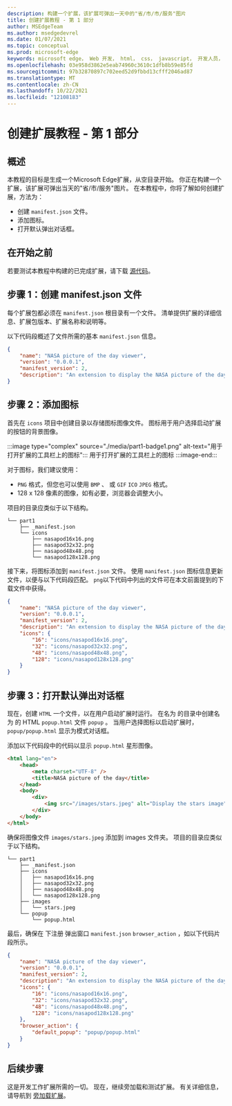 ```yaml
---
description: 构建一个扩展，该扩展可弹出一天中的"省/市/市/服务"图片
title: 创建扩展教程 - 第 1 部分
author: MSEdgeTeam
ms.author: msedgedevrel
ms.date: 01/07/2021
ms.topic: conceptual
ms.prod: microsoft-edge
keywords: microsoft edge， Web 开发， html， css， javascript， 开发人员， 扩展
ms.openlocfilehash: 03e958d3862e5eab74960c3610c1dfb8b59e85fd
ms.sourcegitcommit: 97b32870897c702eed52d9fbbd13cfff2046ad87
ms.translationtype: MT
ms.contentlocale: zh-CN
ms.lasthandoff: 10/22/2021
ms.locfileid: "12108183"
---
```

# <a name="create-an-extension-tutorial---part-1"></a>创建扩展教程 - 第 1 部分

## <a name="overview"></a>概述

本教程的目标是生成一个Microsoft Edge扩展，从空目录开始。  你正在构建一个扩展，该扩展可弹出当天的"省/市/服务"图片。  在本教程中，你将了解如何创建扩展，方法为：

*   创建 `manifest.json` 文件。
*   添加图标。
*   打开默认弹出对话框。

## <a name="before-you-begin"></a>在开始之前

若要测试本教程中构建的已完成扩展，请下载 [源代码][ArchiveExtensionGettingStartedPart1]。

## <a name="step-1-create-a-manifestjson-file"></a>步骤 1：创建 manifest.json 文件

每个扩展包都必须在 `manifest.json` 根目录有一个文件。  清单提供扩展的详细信息、扩展包版本、扩展名称和说明等。

以下代码段概述了文件所需的基本 `manifest.json` 信息。

```json
{
    "name": "NASA picture of the day viewer",
    "version": "0.0.0.1",
    "manifest_version": 2,
    "description": "An extension to display the NASA picture of the day."
}
```

## <a name="step-2-add-icons"></a>步骤 2：添加图标

首先在 `icons` 项目中创建目录以存储图标图像文件。  图标用于用户选择启动扩展的按钮的背景图像。

:::image type="complex" source="./media/part1-badge1.png" alt-text="用于打开扩展的工具栏上的图标":::
   用于打开扩展的工具栏上的图标
:::image-end:::

对于图标，我们建议使用：
*   `PNG` 格式，但您也可以使用 `BMP` 、 或 `GIF` `ICO` `JPEG` 格式。
*   128 x 128 像素的图像，如有必要，浏览器会调整大小。

项目的目录应类似于以下结构。

```shell
└── part1
    ├── _manifest.json
    └── icons
        ├── nasapod16x16.png
        ├── nasapod32x32.png
        ├── nasapod48x48.png
        └── nasapod128x128.png
```

接下来，将图标添加到 `manifest.json` 文件。 使用 `manifest.json` 图标信息更新文件，以便与以下代码段匹配。 `png`以下代码中列出的文件可在本文前面提到的下载文件中获得。

```json
{
    "name": "NASA picture of the day viewer",
    "version": "0.0.0.1",
    "manifest_version": 2,
    "description": "An extension to display the NASA picture of the day.",
    "icons": {
        "16": "icons/nasapod16x16.png",
        "32": "icons/nasapod32x32.png",
        "48": "icons/nasapod48x48.png",
        "128": "icons/nasapod128x128.png"
    }
}
```

## <a name="step-3-open-a-default-pop-up-dialog"></a>步骤 3：打开默认弹出对话框

现在，创建 `HTML` 一个文件，以在用户启动扩展时运行。  在名为 的目录中创建名为 的 HTML `popup.html` 文件 `popup` 。  当用户选择图标以启动扩展时， `popup/popup.html` 显示为模式对话框。

添加以下代码段中的代码以显示 `popup.html` 星形图像。

```html
<html lang="en">
    <head>
        <meta charset="UTF-8" />
        <title>NASA picture of the day</title>
    </head>
    <body>
        <div>
            <img src="/images/stars.jpeg" alt="Display the stars image" />
        </div>
    </body>
</html>
```

确保将图像文件 `images/stars.jpeg` 添加到 images 文件夹。  项目的目录应类似于以下结构。

```shell
└── part1
    ├── _manifest.json
    ├── icons
    │   ├── nasapod16x16.png
    │   ├── nasapod32x32.png
    │   ├── nasapod48x48.png
    │   └── nasapod128x128.png
    ├── images
    │   └── stars.jpeg
    └── popup
        └── popup.html
```

最后，确保在 下注册 弹出窗口 `manifest.json` `browser_action` ，如以下代码片段所示。

```json
{
    "name": "NASA picture of the day viewer",
    "version": "0.0.0.1",
    "manifest_version": 2,
    "description": "An extension to display the NASA picture of the day.",
    "icons": {
        "16": "icons/nasapod16x16.png",
        "32": "icons/nasapod32x32.png",
        "48": "icons/nasapod48x48.png",
        "128": "icons/nasapod128x128.png"
    },
    "browser_action": {
        "default_popup": "popup/popup.html"
    }
}
```

## <a name="next-steps"></a>后续步骤
这是开发工作扩展所需的一切。  现在，继续旁加载和测试扩展。 有关详细信息，请导航到 [旁加载扩展][TestExtensionSideload]。

<!-- image links -->

<!--[ImagePart1Heirarchy]: ./media/part1-heirarchy.png "Directory Structure"  -->
<!--[ImagePart1Badge1]: ./media/part1-badge1.png "Toolbar Badge Icon"  -->
<!--[ImagePart1Heirarchy1]: ./media/part1-heirarchy1.png "Directory Structure for Extension"  -->
<!--[ImagePart1Threedots]: ./media/part1-threedots.png "Choose Extensions"  -->
<!--[ImagePart1DevelopermodeToggle]: ./media/part1-developermode-toggle.png "Enable Developer Mode"  -->
<!--[ImagePart1InstalledExtension]: ./media/part1-installed-extension.png "Installed Extensions"  -->

<!-- links -->

[ArchiveExtensionGettingStartedPart1]: https://github.com/MicrosoftEdge/MicrosoftEdge-Extensions-Demos/tree/master/extension-getting-started-part1/part1 "已完成的扩展包源|Microsoft Docs"

[TestExtensionSideload]: ./extension-sideloading.md "测试扩展 (旁加载) |Microsoft Docs"
